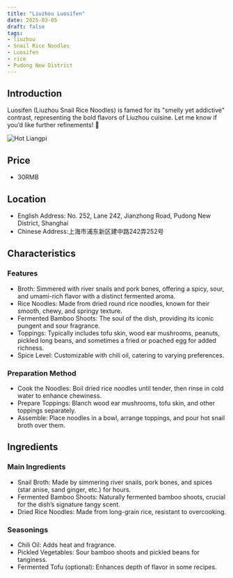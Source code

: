 ```yaml
---
title: "Liuzhou Luosifen"
date: 2025-03-05
draft: false
tags:
- liuzhou
- Snail Rice Noodles
- Luosifen
- rice
- Pudong New District
---
```


## Introduction
Luosifen (Liuzhou Snail Rice Noodles) is famed for its "smelly yet addictive" contrast, representing the bold flavors of Liuzhou cuisine. Let me know if you’d like further refinements! 🍜


![Hot Liangpi](https://static.localaha.com/luosifen-1.jpg)

## Price

- 30RMB

## Location

- English Address: No. 252, Lane 242, Jianzhong Road, Pudong New District, Shanghai
- Chinese Address:上海市浦东新区建中路242弄252号

## Characteristics

### Features
- Broth: Simmered with river snails and pork bones, offering a spicy, sour, and umami-rich flavor with a distinct fermented aroma.
- Rice Noodles: Made from dried round rice noodles, known for their smooth, chewy, and springy texture.
- Fermented Bamboo Shoots: The soul of the dish, providing its iconic pungent and sour fragrance.
- Toppings: Typically includes tofu skin, wood ear mushrooms, peanuts, pickled long beans, and sometimes a fried or poached egg for added richness.
- Spice Level: Customizable with chili oil, catering to varying preferences.

### Preparation Method
- Cook the Noodles: Boil dried rice noodles until tender, then rinse in cold water to enhance chewiness.
- Prepare Toppings: Blanch wood ear mushrooms, tofu skin, and other toppings separately.
- Assemble: Place noodles in a bowl, arrange toppings, and pour hot snail broth over them.

## Ingredients

### Main Ingredients
- Snail Broth: Made by simmering river snails, pork bones, and spices (star anise, sand ginger, etc.) for hours.
- Fermented Bamboo Shoots: Naturally fermented bamboo shoots, crucial for the dish’s signature tangy scent.
- Dried Rice Noodles: Made from long-grain rice, resistant to overcooking.

### Seasonings
- Chili Oil: Adds heat and fragrance.
- Pickled Vegetables: Sour bamboo shoots and pickled beans for tanginess.
- Fermented Tofu (optional): Enhances depth of flavor in some recipes.